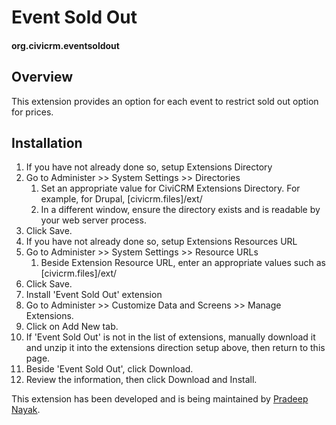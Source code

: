 # Event Sold Out

#### org.civicrm.eventsoldout

## Overview

This extension provides an option for each event to restrict sold out option for prices.

## Installation

1. If you have not already done so, setup Extensions Directory
  1. Go to Administer >> System Settings >> Directories
      1. Set an appropriate value for CiviCRM Extensions Directory. For example, for Drupal, [civicrm.files]/ext/
      1. In a different window, ensure the directory exists and is readable by your web server process.
  1. Click Save.
1. If you have not already done so, setup Extensions Resources URL
  1. Go to Administer >> System Settings >> Resource URLs
      1. Beside Extension Resource URL, enter an appropriate values such as [civicrm.files]/ext/
  1. Click Save.
1. Install 'Event Sold Out' extension
  1. Go to Administer >> Customize Data and Screens >> Manage Extensions.
  1. Click on Add New tab.
  1. If 'Event Sold Out' is not in the list of extensions, manually download it and unzip it into the extensions direction setup above, then return to this page.
  1. Beside 'Event Sold Out', click Download.
  1. Review the information, then click Download and Install.

This extension has been developed and is being maintained by [Pradeep Nayak](https://github.com/pradpnayak/).
